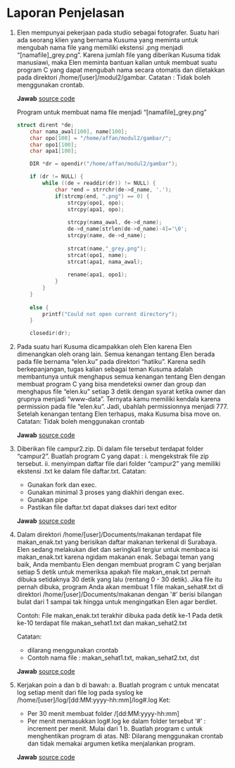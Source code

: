 # Laporan Penjelasan

1. Elen mempunyai pekerjaan pada studio sebagai fotografer. Suatu hari ada seorang klien yang bernama Kusuma yang meminta untuk mengubah nama file yang memiliki ekstensi .png menjadi “[namafile]_grey.png”. Karena jumlah file yang diberikan Kusuma tidak manusiawi, maka Elen meminta bantuan kalian untuk membuat suatu program C yang dapat mengubah nama secara otomatis dan diletakkan pada direktori /home/[user]/modul2/gambar.
Catatan : Tidak boleh menggunakan crontab.

	**Jawab** [source code](/soal1/soal1.c) 
	
	Program untuk membuat nama file menjadi “[namafile]_grey.png”
	```c
	struct dirent *de;
        char nama_awal[100], name[100];
    	char opo[100] = "/home/affan/modul2/gambar/";
    	char opo1[100];
    	char apa1[100];

    	DIR *dr = opendir("/home/affan/modul2/gambar"); 

        if (dr != NULL)	{
            while ((de = readdir(dr)) != NULL) {
                char *end = strrchr(de->d_name, '.');
                if(strcmp(end, ".png") == 0) {	
                    strcpy(opo1, opo);
                    strcpy(apa1, opo);
                     
                    strcpy(nama_awal, de->d_name);
                    de->d_name[strlen(de->d_name)-4]='\0';
                    strcpy(name, de->d_name);
                    
                    strcat(name,"_grey.png");
                    strcat(opo1, name);
                    strcat(apa1, nama_awal);
                     
                    rename(apa1, opo1);
                }
            }
        }
        
        else { 
            printf("Could not open current directory"); 
        } 

        closedir(dr);
	```

2. Pada suatu hari Kusuma dicampakkan oleh Elen karena Elen dimenangkan oleh orang lain. Semua kenangan tentang Elen berada pada file bernama “elen.ku” pada direktori “hatiku”. Karena sedih berkepanjangan, tugas kalian sebagai teman Kusuma adalah membantunya untuk menghapus semua kenangan tentang Elen dengan membuat program C yang bisa mendeteksi owner dan group dan menghapus file “elen.ku” setiap 3 detik dengan syarat ketika owner dan grupnya menjadi “www-data”. Ternyata kamu memiliki kendala karena permission pada file “elen.ku”. Jadi, ubahlah permissionnya menjadi 777. Setelah kenangan tentang Elen terhapus, maka Kusuma bisa move on.
Catatan: Tidak boleh menggunakan crontab

	**Jawab** [source code](/soal2/hatiku/soal2.c) 

3. Diberikan file campur2.zip. Di dalam file tersebut terdapat folder “campur2”. 
Buatlah program C yang dapat :
	i. mengekstrak file zip tersebut.
	ii. menyimpan daftar file dari folder “campur2” yang memiliki ekstensi .txt ke dalam file daftar.txt. 
Catatan:  
	* Gunakan fork dan exec.
	* Gunakan minimal 3 proses yang diakhiri dengan exec.
	* Gunakan pipe
	* Pastikan file daftar.txt dapat diakses dari text editor
	
	**Jawab** [source code](/soal3/soal3.c) 

4. Dalam direktori /home/[user]/Documents/makanan terdapat file makan_enak.txt yang berisikan daftar makanan terkenal di Surabaya. Elen sedang melakukan diet dan seringkali tergiur untuk membaca isi makan_enak.txt karena ngidam makanan enak. Sebagai teman yang baik, Anda membantu Elen dengan membuat program C yang berjalan setiap 5 detik untuk memeriksa apakah file makan_enak.txt pernah dibuka setidaknya 30 detik yang lalu (rentang 0 - 30 detik).
Jika file itu pernah dibuka, program Anda akan membuat 1 file makan_sehat#.txt di direktori /home/[user]/Documents/makanan dengan '#' berisi bilangan bulat dari 1 sampai tak hingga untuk mengingatkan Elen agar berdiet.

	Contoh:
	File makan_enak.txt terakhir dibuka pada detik ke-1
	Pada detik ke-10 terdapat file makan_sehat1.txt dan makan_sehat2.txt

	Catatan: 
	- dilarang menggunakan crontab
	- Contoh nama file : makan_sehat1.txt, makan_sehat2.txt, dst

	**Jawab** [source code](/soal4/soal4.c) 

5. Kerjakan poin a dan b di bawah:
	a. Buatlah program c untuk mencatat log setiap menit dari file log pada syslog ke /home/[user]/log/[dd:MM:yyyy-hh:mm]/log#.log
Ket:
	* Per 30 menit membuat folder /[dd:MM:yyyy-hh:mm]
	* Per menit memasukkan log#.log ke dalam folder tersebut
	‘#’ : increment per menit. Mulai dari 1
	b. Buatlah program c untuk menghentikan program di atas.
NB: Dilarang menggunakan crontab dan tidak memakai argumen ketika menjalankan program.

	**Jawab** [source code](/soal5/soal5.c) 